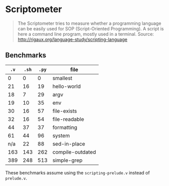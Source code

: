 # Scriptometer 

> The Scriptometer tries to measure whether a programming language can be easily used for SOP (Script-Oriented Programming). A script is here a command line program, mostly used in a terminal.
> Source: http://rigaux.org/language-study/scripting-language

## Benchmarks

 `.v`|`.sh`|`.py`| file
-----|-----|-----|----------------------
   0 |   0 |   0 | smallest
  21 |  16 |  19 | hello-world
  18 |   7 |  29 | argv
  19 |  10 |  35 | env
  30 |  16 |  57 | file-exists
  32 |  16 |  54 | file-readable
  44 |  37 |  37 | formatting
  61 |  44 |  96 | system
 n/a |  22 |  88 | sed-in-place
 163 | 143 | 262 | compile-outdated
 389 | 248 | 513 | simple-grep

These benchmarks assume using the `scripting-prelude.v` instead of `prelude.v`.
